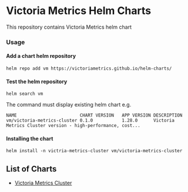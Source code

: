 # Victoria Metrics Helm Charts

This repository contains Victoria Metrics helm chart

### Usage 

#### Add a chart helm repository  
```console
helm repo add vm https://victoriametrics.github.io/helm-charts/
``` 

#### Test the helm repository
 ```console
helm search vm
```
The command must display existing helm chart e.g.
```
NAME                       	CHART VERSION	APP VERSION	DESCRIPTION
vm/victoria-metrics-cluster	0.1.0        	1.28.0     	Victoria Metrics Cluster version - high-performance, cost...
```

#### Installing the chart

```console
helm install -n victria-metrics-cluster vm/victoria-metrics-cluster
```

## List of Charts 

- [Victoria Metrics Cluster](https://github.com/VictoriaMetrics/helm-charts/blob/master/charts/victoria-metrics-cluster/README.md) 